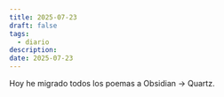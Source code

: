 ```yaml
---
title: 2025-07-23
draft: false
tags:
  - diario
description: 
date: 2025-07-23
---
```

Hoy he migrado todos los poemas a Obsidian -> Quartz.

